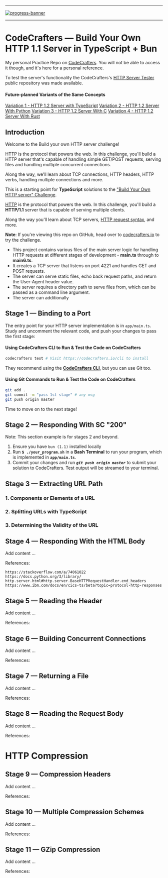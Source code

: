 <!-- @format -->
---
[![progress-banner](https://backend.codecrafters.io/progress/http-server/c0244b38-47ec-4d61-9992-09940cf4b97f)](https://app.codecrafters.io/users/codecrafters-bot?r=2qF)

---
# CodeCrafters  —  Build Your Own HTTP 1.1 Server in TypeScript + Bun
My personal Practice Repo on [CodeCrafters](https://app.codecrafters.io/courses/http-server/stages/df4?repo=c0244b38-47ec-4d61-9992-09940cf4b97f). You will not be able to access it though, and it's here for a personal reference.

To test the server's functionality the CodeCrafters's [HTTP Server Tester](https://github.com/codecrafters-io/http-server-tester) public repository was made available.

#### Future-planned Variants of the Same Concepts
[Variation 1 - HTTP 1.2 Server with TypeScript]()
[Variation 2 - HTTP 1.2 Server With Python]()
[Variation 3 - HTTP 1.2 Server With C]()
[Variation 4 - HTTP 1.2 Server With Rust]()

## Introduction
Welcome to the Build your own HTTP server challenge!

HTTP is the protocol that powers the web. In this challenge, you'll build a HTTP server that's capable of handling simple GET/POST requests, serving files and handling multiple concurrent connections.

Along the way, we'll learn about TCP connections, HTTP headers, HTTP verbs, handling multiple connections and more.


This is a starting point for **TypeScript** solutions to the
["Build Your Own HTTP server" Challenge](https://app.codecrafters.io/courses/http-server/overview).

[HTTP](https://en.wikipedia.org/wiki/Hypertext_Transfer_Protocol) is the
protocol that powers the web. In this challenge, you'll build a **HTTP/1.1** server that is capable of serving multiple clients.

Along the way you'll learn about TCP servers,
[HTTP request syntax](https://www.w3.org/Protocols/rfc2616/rfc2616-sec5.html),
and more.

**Note**: If you're viewing this repo on GitHub, head over to
[codecrafters.io](https://codecrafters.io) to try the challenge.

* This project contains various files of the main server logic for handling HTTP requests at different stages of development - **main.ts** through to **main6.ts**.
 * It creates a TCP server that listens on port 4221 and handles GET and POST requests.
 * The server can serve static files, echo back request paths, and return the User-Agent header value.
 * The server requires a directory path to serve files from, which can be passed as a command line argument.
 * The server can additionally

## Stage 1 — Binding to a Port

The entry point for your HTTP server implementation is in `app/main.ts`. Study
and uncomment the relevant code, and push your changes to pass the first stage:

#### Using CodeCrafters CLI to Run & Test the Code on CodeCrafters
```sh
codecrafters test # Visit https://codecrafters.io/cli to install
```
They recommend using the **[CodeCrafters CLI](https://codecrafters.io/cli)**, but you can use Git too.

#### Using Git Commands to Run & Test the Code on CodeCrafters

```sh
git add .
git commit -m "pass 1st stage" # any msg
git push origin master
```

Time to move on to the next stage!

## Stage 2  —  Responding With SC "200"

Note: This section example is for stages 2 and beyond.

1. Ensure you have `bun (1.1)` installed locally
1. Run **`$ ./your_program.sh`** in a **Bash Terminal** to run your program, which is implemented in
   **`app/main.ts`**.
1. Commit your changes and run **_`git push origin master`_** to submit your solution
   to CodeCrafters. Test output will be streamed to your terminal.

## Stage 3  —  Extracting URL Path

### 1. Components or Elements of a URL

### 2. Splitting URLs with TypeScript

### 3. Determining the Validity of the URL


## Stage 4  —  Responding With the HTML Body
Add content ...

References:

    https://stackoverflow.com/a/74061022
    https://docs.python.org/3/library/
    http.server.html#http.server.BaseHTTPRequestHandler.end_headers
    https://www.ibm.com/docs/en/cics-ts/beta?topic=protocol-http-responses


## Stage 5  —  Reading the Header
Add content ...

References:


## Stage 6  —  Building Concurrent Connections
Add content ...

References:


## Stage 7  —  Returning a File
Add content ...

References:


## Stage 8  —  Reading the Request Body
Add content ...

References:


# HTTP Compression

## Stage 9  —  Compression Headers
Add content ...

References:

## Stage 10  —  Multiple Compression Schemes
Add content ...

References:

## Stage 11  —  GZip Compression
Add content ...

References:
